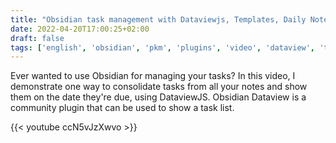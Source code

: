 ```yaml
---
title: "Obsidian task management with Dataviewjs, Templates, Daily Notes"
date: 2022-04-20T17:00:25+02:00
draft: false
tags: ['english', 'obsidian', 'pkm', 'plugins', 'video', 'dataview', 'templates', 'daily notes', 'productivity']
---
```

Ever wanted to use Obsidian for managing your tasks? In this video, I demonstrate one way to consolidate tasks from all your notes and show them on the date they're due, using DataviewJS. Obsidian Dataview is a community plugin that can be used to show a task list.

{{< youtube ccN5vJzXwvo >}}